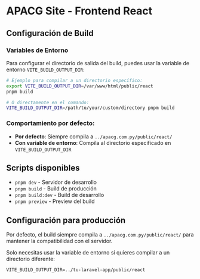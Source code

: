 # APACG Site - Frontend React

## Configuración de Build

### Variables de Entorno

Para configurar el directorio de salida del build, puedes usar la variable de entorno `VITE_BUILD_OUTPUT_DIR`:

```bash
# Ejemplo para compilar a un directorio específico:
export VITE_BUILD_OUTPUT_DIR=/var/www/html/public/react
pnpm build

# O directamente en el comando:
VITE_BUILD_OUTPUT_DIR=/path/to/your/custom/directory pnpm build
```

### Comportamiento por defecto:
- **Por defecto**: Siempre compila a `../apacg.com.py/public/react/`
- **Con variable de entorno**: Compila al directorio especificado en `VITE_BUILD_OUTPUT_DIR`

## Scripts disponibles

- `pnpm dev` - Servidor de desarrollo
- `pnpm build` - Build de producción
- `pnpm build:dev` - Build de desarrollo
- `pnpm preview` - Preview del build

## Configuración para producción

Por defecto, el build siempre compila a `../apacg.com.py/public/react/` para mantener la compatibilidad con el servidor.

Solo necesitas usar la variable de entorno si quieres compilar a un directorio diferente:

```
VITE_BUILD_OUTPUT_DIR=../tu-laravel-app/public/react
```
